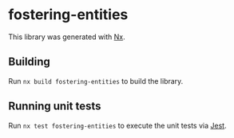 # fostering-entities

This library was generated with [Nx](https://nx.dev).

## Building

Run `nx build fostering-entities` to build the library.

## Running unit tests

Run `nx test fostering-entities` to execute the unit tests via [Jest](https://jestjs.io).
